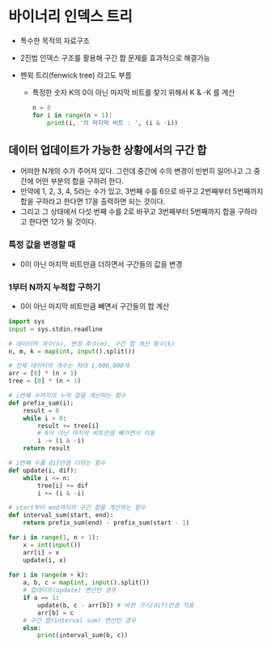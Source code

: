 # 바이너리 인덱스 트리

- 특수한 목적의 자료구조

- 2진법 인덱스 구조를 활용해 구간 합 문제를 효과적으로 해결가능

- 펜윅 트리(fenwick tree) 라고도 부름

  - 특정한 숫자 K의 0이 아닌 마지막 비트를 찾기 위해서 K & -K 를 계산

    ```python
    n = 8
    for i in range(n + 1):
        print(i, '의 마지막 비트 : ', (i & -i))
    ```

    

## 데이터 업데이트가 가능한 상황에서의 구간 합

- 어떠한 N개의 수가 주어져 있다. 그런데 중간에 수의 변경이 빈번히 일어나고 그 중간에 어떤 부분의 합을 구하려 한다.
- 만약에 1, 2, 3, 4, 5라는 수가 있고, 3번째 수를 6으로 바꾸고 2번째부터 5번째까지 합을 구하라고 한다면 17을 출력하면 되는 것이다.
- 그리고 그 상태에서 다섯 번째 수를 2로 바꾸고 3번째부터 5번째까지 합을 구하라고 한다면 12가 될 것이다.

### 특정 값을 변경할 때

- 0이 아닌 마지막 비트만큼 더하면서 구간들의 값을 변경

### 1부터 N까지 누적합 구하기

- 0이 아닌 마지막 비트만큼 빼면서 구간들의 합 계산



```python
import sys
input = sys.stdin.readline

# 데이터의 개수(n), 변경 횟수(m), 구간 합 계산 횟수(k)
n, m, k = map(int, input().split())

# 전체 데이터의 개수는 최대 1,000,000개
arr = [0] * (n + 1)
tree = [0] * (n + 1)

# i번째 수까지의 누적 합을 계산하는 함수
def prefix_sum(i):
    result = 0
    while i > 0:
        result += tree[i]
        # 0이 아닌 마지막 비트만큼 빼가면서 이동
        i -= (i & -i)
    return result

# i번째 수를 dif만큼 더하는 함수
def update(i, dif):
    while i <= n:
        tree[i] += dif
        i += (i & -i)

# start부터 end까지의 구간 합을 계산하는 함수
def interval_sum(start, end):
    return prefix_sum(end) - prefix_sum(start - 1)

for i in range(1, n + 1):
    x = int(input())
    arr[i] = x
    update(i, x)
  
for i in range(m + k):
    a, b, c = map(int, input().split())
    # 업데이트(update) 연산인 경우
    if a == 1:
        update(b, c - arr[b]) # 바뀐 크기(dif)만큼 적용
        arr[b] = c
    # 구간 합(interval sum) 연산인 경우
    else:
        print(interval_sum(b, c))
```


